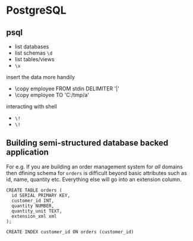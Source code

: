 # PostgreSQL

## psql 

* list databases
* list schemas ``` \d ```
* list tables/views
* ```\x```

insert the data more handily

* \copy employee FROM stdin DELIMITER '|'
* \copy employee TO 'C:/tmp/a'

interacting with shell

* ``` \! ```
* ``` \! ```

##  Building semi-structured database backed application

For e.g. If you are building an order management system for *all* domains then  dfining schema  for ``` orders ``` is difficult beyond basic attributes such as id, name, quantity  etc. Everything else will go into an extension column.

```
CREATE TABLE orders (
  id SERIAL PRIMARY KEY,
  customer_id INT,
  quantity NUMBER,
  quantity_unit TEXT,
  extension_xml xml
);

CREATE INDEX customer_id ON orders (customer_id)

```
	